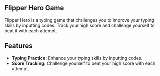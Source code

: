 ## Flipper Hero Game

Flipper Hero is a typing game that challenges you to improve your typing skills by inputting codes. Track your high score and challenge yourself to beat it with each attempt.

## Features
- **Typing Practice:** Enhance your typing skills by inputting codes.
- **Score Tracking:** Challenge yourself to beat your high score with each attempt.
